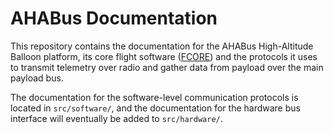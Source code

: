 # AHABus Documentation

This repository contains the documentation for the AHABus High-Altitude Balloon
platform, its core flight software ([FCORE][1]) and the protocols it uses to
transmit telemetry over radio and gather data from payload over the main payload
bus.

The documentation for the software-level communication protocols is located in
`src/software/`, and the documentation for the hardware bus interface will
eventually be added to `src/hardware/`.

 [1]: https://github.com/ahabus/fcore
